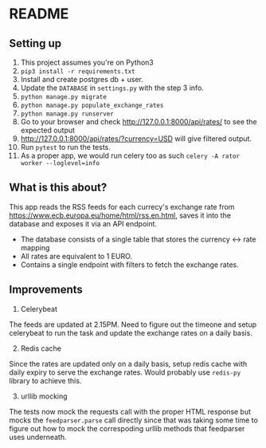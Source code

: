 README
======

## Setting up

1. This project assumes you're on Python3
2. `pip3 install -r requirements.txt`
3. Install and create postgres db + user.
4. Update the `DATABASE` in `settings.py` with the step 3 info.
5. `python manage.py migrate`
6. `python manage.py populate_exchange_rates`
7. `python manage.py runserver`
8. Go to your browser and check http://127.0.0.1:8000/api/rates/ to see the expected output
9. http://127.0.0.1:8000/api/rates/?currency=USD will give filtered output.
10. Run `pytest` to run the tests.
11. As a proper app, we would run celery too as such `celery -A rator worker --loglevel=info`

## What is this about?

This app reads the RSS feeds for each currecy's exchange rate from
https://www.ecb.europa.eu/home/html/rss.en.html, saves it into the database
and exposes it via an API endpoint.

- The database consists of a single table that stores the currency <-> rate mapping
- All rates are equivalent to 1 EURO.
- Contains a single endpoint with filters to fetch the exchange rates.

## Improvements

1. Celerybeat

The feeds are updated at 2.15PM. Need to figure out the timeone
and setup celerybeat to run the task and update the exchange rates
on a daily basis.

2. Redis cache

Since the rates are updated only on a daily basis, setup redis
cache with daily expiry to serve the exchange rates. Would probably
use `redis-py` library to achieve this.

3. urllib mocking

The tests now mock the requests call with the proper HTML response
but mocks the `feedparser.parse` call directly since that was
taking some time to figure out how to mock the correspoding
urllib methods that feedparser uses underneath.
